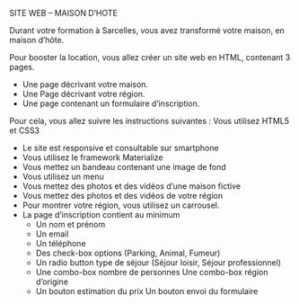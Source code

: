 <p>SITE WEB – MAISON D’HOTE</p>
<p>Durant votre formation à Sarcelles, vous avez transformé votre maison, en maison d’hôte.</p>
<p>Pour booster la location, vous allez créer un site web en HTML, contenant 3 pages.</p>
<ul>
	<li>Une page décrivant votre maison.</li>
	<li>Une Page décrivant votre région.</li>
	<li>Une page contenant un formulaire d‘inscription.</li>
</ul>
<p>Pour cela, vous allez suivre les instructions suivantes :
Vous utilisez HTML5 et CSS3</p>
<ul>
	<li>Le site est responsive et consultable sur smartphone</li>
	<li>Vous utilisez le framework Materialize</li>
	<li>Vous mettez un bandeau contenant une image de fond</li>
	<li>Vous utilisez un menu</li>
	<li>Vous mettez des photos et des vidéos d’une maison fictive</li>
	<li>Vous mettez des photos et des vidéos de votre région</li>
	<li>Pour montrer votre région, vous utilisez un carrousel.</li>
	<li>La page d’inscription contient au minimum
		<ul>
			<li>Un nom et prénom</li>
			<li>Un email</li>
			<li>Un téléphone</li>
			<li>Des check-box options (Parking, Animal, Fumeur)</li>
			<li>Un radio button type de séjour (Séjour loisir, Séjour professionnel)</li>
			<li>Une combo-box nombre de personnes Une combo-box région d’origine</li>
			<li>Un bouton estimation du prix Un bouton envoi du formulaire</li>
		</ul>
	</li>
</ul>
